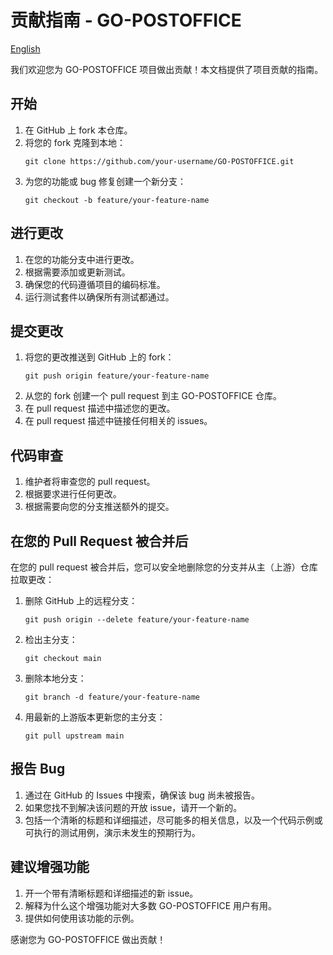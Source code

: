 # 贡献指南 - GO-POSTOFFICE

[English](CONTRIBUTING.md) 

我们欢迎您为 GO-POSTOFFICE 项目做出贡献！本文档提供了项目贡献的指南。

## 开始

1. 在 GitHub 上 fork 本仓库。
2. 将您的 fork 克隆到本地：
   ```
   git clone https://github.com/your-username/GO-POSTOFFICE.git
   ```
3. 为您的功能或 bug 修复创建一个新分支：
   ```
   git checkout -b feature/your-feature-name
   ```

## 进行更改

1. 在您的功能分支中进行更改。
2. 根据需要添加或更新测试。
3. 确保您的代码遵循项目的编码标准。
4. 运行测试套件以确保所有测试都通过。

## 提交更改

1. 将您的更改推送到 GitHub 上的 fork：
   ```
   git push origin feature/your-feature-name
   ```
2. 从您的 fork 创建一个 pull request 到主 GO-POSTOFFICE 仓库。
3. 在 pull request 描述中描述您的更改。
4. 在 pull request 描述中链接任何相关的 issues。

## 代码审查

1. 维护者将审查您的 pull request。
2. 根据要求进行任何更改。
3. 根据需要向您的分支推送额外的提交。

## 在您的 Pull Request 被合并后

在您的 pull request 被合并后，您可以安全地删除您的分支并从主（上游）仓库拉取更改：

1. 删除 GitHub 上的远程分支：
   ```
   git push origin --delete feature/your-feature-name
   ```
2. 检出主分支：
   ```
   git checkout main
   ```
3. 删除本地分支：
   ```
   git branch -d feature/your-feature-name
   ```
4. 用最新的上游版本更新您的主分支：
   ```
   git pull upstream main
   ```

## 报告 Bug

1. 通过在 GitHub 的 Issues 中搜索，确保该 bug 尚未被报告。
2. 如果您找不到解决该问题的开放 issue，请开一个新的。
3. 包括一个清晰的标题和详细描述，尽可能多的相关信息，以及一个代码示例或可执行的测试用例，演示未发生的预期行为。

## 建议增强功能

1. 开一个带有清晰标题和详细描述的新 issue。
2. 解释为什么这个增强功能对大多数 GO-POSTOFFICE 用户有用。
3. 提供如何使用该功能的示例。

感谢您为 GO-POSTOFFICE 做出贡献！